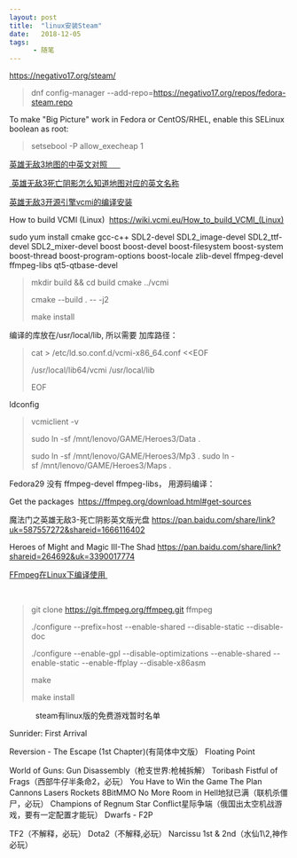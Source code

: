 ```yaml
---
layout: post
title:  "linux安装Steam"
date:   2018-12-05
tags:
      - 随笔
---
```



<https://negativo17.org/steam/>



> dnf config-manager
> \--add-repo=https://negativo17.org/repos/fedora-steam.repo

To make "Big Picture" work in Fedora or CentOS/RHEL, enable this SELinux
boolean as root:

> setsebool -P allow_execheap 1

[英雄无敌3地图的中英文对照      
](https://www.cnblogs.com/findumars/p/4733534.html)

[ 英雄无敌3死亡阴影怎么知道地图对应的英文名称](https://www.cnblogs.com/findumars/p/4733534.html)

[英雄无敌3开源引擎vcmi的编译安装](https://www.cnblogs.com/findumars/p/6275440.html)

How to build VCMI
(Linux)  <https://wiki.vcmi.eu/How_to_build_VCMI_(Linux)>

sudo yum install cmake gcc-c++ SDL2-devel SDL2_image-devel
SDL2_ttf-devel SDL2_mixer-devel boost boost-devel boost-filesystem
boost-system boost-thread boost-program-options boost-locale zlib-devel
ffmpeg-devel ffmpeg-libs qt5-qtbase-devel

> mkdir build && cd build cmake ../vcmi
>
> cmake \--build . \-- -j2
>
> make install

编译的库放在/usr/local/lib, 所以需要 加库路径：

> cat \> /etc/ld.so.conf.d/vcmi-x86_64.conf \<\<EOF
>
> /usr/local/lib64/vcmi
> /usr/local/lib
> 
> EOF

ldconfig



> vcmiclient -v
>
> sudo ln -sf /mnt/lenovo/GAME/Heroes3/Data .
>
> sudo ln -sf /mnt/lenovo/GAME/Heroes3/Mp3 .
> sudo ln -sf /mnt/lenovo/GAME/Heroes3/Maps .
> 
> 

Fedora29 没有 ffmpeg-devel ffmpeg-libs， 用源码编译：

Get the packages  <https://ffmpeg.org/download.html#get-sources>

魔法门之英雄无敌3-死亡阴影英文版光盘 <https://pan.baidu.com/share/link?uk=587557272&shareid=1666116402>

Heroes of Might and Magic III-The Shad
<https://pan.baidu.com/share/link?shareid=264692&uk=3390017774>



[FFmpeg在Linux下编译使用 ](https://www.cnblogs.com/CoderTian/p/6655568.html)

 

> git clone https://git.ffmpeg.org/ffmpeg.git ffmpeg
>
> 
>
> ./configure
> \--prefix=host \--enable-shared \--disable-static \--disable-doc
>
> ./configure \--enable-gpl \--disable-optimizations \--enable-shared \--enable-static \--enable-ffplay \--disable-x86asm
>
> make
>
> make install



            steam有linux版的免费游戏暂时名单

Sunrider: First Arrival

Reversion - The Escape (1st Chapter)(有简体中文版）
Floating Point

World of Guns: Gun Disassembly（枪支世界:枪械拆解）
Toribash
Fistful of Frags（西部牛仔半条命2，必玩）
You Have to Win the Game
The Plan
Cannons Lasers Rockets
8BitMMO
No More Room in Hell地狱已满（联机杀僵尸，必玩）
Champions of Regnum
Star Conflict星际争端（俄国出太空机战游戏，要有一定配置才能玩）
Dwarfs - F2P

TF2（不解释，必玩）
Dota2（不解释,必玩）
Narcissu 1st & 2nd（水仙1\\2,神作必玩）
            

